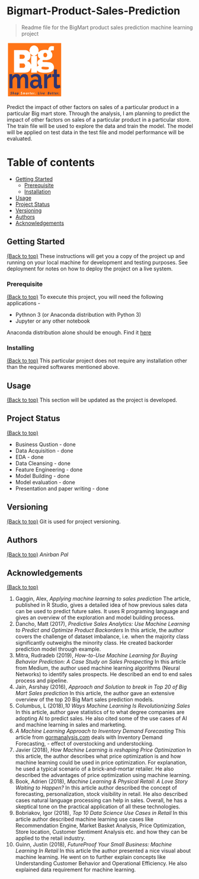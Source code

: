 # Bigmart-Product-Sales-Prediction
> Readme file for the BigMart product sales prediction machine learning project

<img src="Images/BigMart.jpg" data-canonical-src="Images/BigMart.jpg" width="150" height="150" />

Predict the impact of other factors on sales of a particular product in a particular Big mart store. Through the analysis, I am planning to predict the impact of other factors on sales of a particular product in a particular store. The train file will be used to explore the data and train the model. The model will be applied on test data in the test file and model performance will be evaluated.

# Table of contents

- [Getting Started](#getting-started)
  - [Prerequisite](#prerequisite)
  - [Installation](#installation)
- [Usage](#usage)
- [Project Status](#project-status)
- [Versioning](#versioning)
- [Authors](#authors)
- [Acknowledgements](#acknowledgements)

## Getting Started
[(Back to top)](#table-of-contents)
These instructions will get you a copy of the project up and running on your local machine for development and testing purposes. See deployment for notes on how to deploy the project on a live system.

### Prerequisite
[(Back to top)](#table-of-contents)
To execute this project, you will need the following applications - 
* Pythnon 3 (or Anaconda distribution with Python 3)
* Jupyter or any other notebook

Anaconda distribution alone should be enough. Find it [here](https://www.anaconda.com/distribution/)

### Installing
[(Back to top)](#table-of-contents)
This particular project does not require any installation other than the required softwares mentioned above.

## Usage
[(Back to top)](#table-of-contents)
This section will be updated as the project is developed.

## Project Status
[(Back to top)](#table-of-contents)
* Business Qustion - done
* Data Acquisition - done
* EDA - done
* Data Cleansing - done
* Feature Engineering - done
* Model Building - done
* Model evaluation - done
* Presentation and paper writing - done

## Versioning
[(Back to top)](#table-of-contents)
Git is used for project versioning.

## Authors
[(Back to top)](#table-of-contents)
_Anirban Pal_

## Acknowledgements
[(Back to top)](#table-of-contents)
1.	Gaggin, Alex, _Applying machine learning to sales prediction_
The article, published in R Studio, gives a detailed idea of how previous sales data can be used to predict future sales. It uses R programing language and gives an overview of the exploration and model building process.
2.	Dancho, Matt (2017), _Predictive Sales Analytics: Use Machine Learning to Predict and Optimize Product Backorders_
In this article, the author covers the challenge of dataset imbalance, i.e. when the majority class significantly outweighs the minority class. He created backorder prediction model through example. 
3.	Mitra, Rudradeb (2019), _How-to-Use Machine Learning for Buying Behavior Prediction: A Case Study on Sales Prospecting_
In this article from Medium, the author used machine learning algorithms (Neural Networks) to identify sales prospects. He described an end to end sales process and pipeline.
4.	Jain, Asrshay (2016), _Approach and Solution to break in Top 20 of Big Mart Sales prediction_
In this article, the author gave an extensive overview of the top 20 Big Mart sales prediction models.
5.	Columbus, L (2018),_10 Ways Machine Learning Is Revolutionizing Sales_
In this article, author gave statistics of to what degree companies are adopting AI to predict sales. He also cited some of the use cases of AI and machine learning in sales and marketing.
6.	_A Machine Learning Approach to Inventory Demand Forecasting_
This article from [gormanalysis.com](gormanalysis.com) deals with Inventory Demand Forecasting, - effect of overstocking and understocking.
7.	Javier (2018), _How Machine Learning is reshaping Price Optimization_
In this article, the author describes what price optimization is and how machine learning could be used in price optimization. For explanation, he used a typical scenario of a brick-and-mortar retailer. He also described the advantages of price optimization using machine learning.
8.	Book, Adrien (2018), _Machine Learning & Physical Retail: A Love Story Waiting to Happen?_
In this article author described the concept of forecasting, personalization, stock visibility in retail. He also described cases natural language processing can help in sales. Overall, he has a skeptical tone on the practical application of all these technologies.
9.	Bobriakov, Igor (2018), _Top 10 Data Science Use Cases in Retail_
In this article author described machine learning use cases like Recommendation Engine, Market Basket Analysis, Price Optimization, Store location, Customer Sentiment Analysis etc. and how they can be applied to the retail industry.
10.	Guinn, Justin (2018), _FutureProof Your Small Business: Machine Learning In Retail_
In this article the author presented a nice visual about machine learning. He went on to further explain concepts like Understanding Customer Behavior and Operational Efficiency. He also explained data requirement for machine learning.
